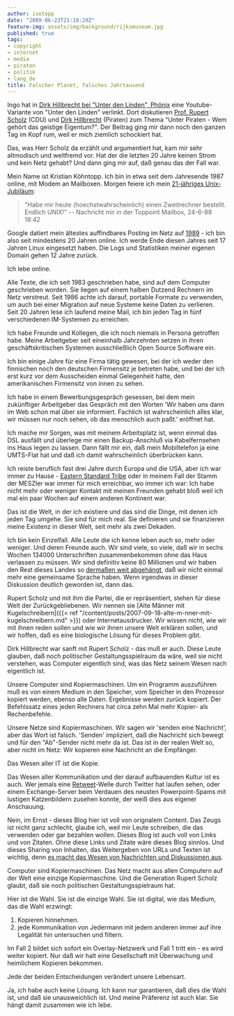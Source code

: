 ```yaml
---
author: isotopp
date: "2009-06-23T21:18:20Z"
feature-img: assets/img/background/rijksmuseum.jpg
published: true
tags:
- copyright
- internet
- media
- piraten
- politik
- lang_de
title: Falscher Planet, falsches Jahrtausend
---
```

Ingo hat in 
[Dirk Hillbrecht bei "Unter den Linden", Phönix](http://blog.windfluechter.net/index.php?/archives/567-Dirk-Hillbrecht-bei-Unter-den-Linden,-Phoenix.html) 
eine Youtube-Variante von "Unter den Linden" verlinkt. Dort diskutieren 
[Prof. Rupert Scholz](http://de.wikipedia.org/wiki/Rupert_Scholz) (CDU) und 
[Dirk Hillbrecht](http://de.wikipedia.org/wiki/Dirk_Hillbrecht) (Piraten) 
zum Thema "Unter Piraten - Wem gehört das geistige Eigentum?". Der Beitrag
ging mir dann noch den ganzen Tag im Kopf rum, weil er mich ziemlich
schockiert hat.

Das, was Herr Scholz da erzählt und argumentiert hat, kam mir sehr
altmodisch und weltfremd vor. Hat der die letzten 20 Jahre keinen Strom und
kein Netz gehabt? Und dann ging mir auf, daß genau das der Fall war.

Mein Name ist Kristian Köhntopp. Ich bin in etwa seit dem Jahresende 1987
online, mit Modem an Mailboxen. Morgen feiere ich mein [21-jähriges
Unix-Jubiläum](http://www.toppoint.de/der-verein/geschichte/vorgeschichte.htm#erstesunix):

> "Habe mir heute (hoechstwahrscheinlich) einen Zweitrechner bestellt.
> Endlich UNIX!"  -- Nachricht mir in der Toppoint Mailbox, 24-6-88 18:42

Google datiert mein ältestes auffindbares Posting im Netz auf 
[1989](http://groups.google.com/group/sub.sources.unix/browse_thread/thread/308b75e5e0ac6ca3/243434f7906f7ecf) - 
ich bin also seit mindestens 20 Jahren online. Ich werde Ende diesen
Jahres seit 17 Jahren Linux eingesetzt haben. Die Logs und Statistiken
meiner eigenen Domain gehen 12 Jahre zurück.

Ich lebe online. 

Alle Texte, die ich seit 1983 geschrieben habe, sind auf dem Computer
geschrieben worden. Sie liegen auf einem halben Dutzend Rechnern im Netz
verstreut. Seit 1986 achte ich darauf, portable Formate zu verwenden, um
auch bei einer Migration auf neue Systeme keine Daten zu verlieren. Seit 20
Jahren lese ich laufend meine Mail, ich bin jeden Tag in fünf verschiedenen
IM-Systemen zu erreichen.

Ich habe Freunde und Kollegen, die ich noch niemals in Persona getroffen
habe. Meine Arbeitgeber seit eineinhalb Jahrzehnten setzen in ihren
geschäftskritischen Systemen ausschließlich Open Source Software ein.

Ich bin einige Jahre für eine Firma tätig gewesen, bei der ich weder den
finnischen noch den deutschen Firmensitz je betreten habe, und bei der ich
erst kurz vor dem Ausscheiden einmal Gelegenheit hatte, den amerikanischen
Firmensitz von innen zu sehen.

Ich habe in einem Bewerbungsgespräch gesessen, bei dem mein zukünftiger
Arbeitgeber das Gespräch mit den Worten 'Wir haben uns dann im Web schon mal
über sie informiert. Fachlich ist wahrscheinlich alles klar, wir müssen nur
noch sehen, ob das menschlich auch paßt.' eröffnet hat. 

Ich mache mir Sorgen, was mit meinem Arbeitsplatz ist, wenn einmal das DSL
ausfällt und überlege mir einen Backup-Anschluß via Kabelfernsehen ins Haus
legen zu lassen. Dann fällt mir ein, daß mein Mobiltelefon ja eine UMTS-Flat
hat und daß ich damit wahrscheinlich überbrücken kann.

Ich reiste beruflich fast drei Jahre durch Europa und die USA, aber ich war
immer zu Hause -
[Eastern Standard Tribe](http://craphound.com/est/download.php) oder in
meinem Fall der Stamm der MESZler war immer für mich erreichbar, wo immer
ich war: Ich habe nicht mehr oder weniger Kontakt mit meinen Freunden gehabt
bloß weil ich mal ein paar Wochen auf einem anderen Kontinent war.

Das ist die Welt, in der ich existiere und das sind die Dinge, mit denen ich
jeden Tag umgehe. Sie sind für mich real. Sie definieren und sie finanzieren
meine Existenz in dieser Welt, seit mehr als zwei Dekaden.

Ich bin kein Einzelfall. Alle Leute die ich kenne leben auch so, mehr oder
weniger. Und deren Freunde auch. Wir sind viele, so viele, daß wir in sechs
Wochen 134000 Unterschriften zusammenbekommen ohne das Haus verlassen zu
müssen. Wir sind definitiv keine 80 Millionen und wir haben den Rest dieses
Landes so
[dermaßen weit abgehängt](http://blog.fefe.de/?ts=b4bff801), daß wir nicht
einmal mehr eine gemeinsame Sprache haben. Wenn irgendwas in dieser
Diskussion deutlich geworden ist, dann das.

Rupert Scholz und mit ihm die Partei, die er repräsentiert, stehen für diese
Welt der Zurückgebliebenen. Wir nennen sie 
[Alte Männer mit Kugelschreibern]({{< ref "/content/posts/2007-09-18-alte-m-nner-mit-kugelschreibern.md" >}})
oder Internetausdrucker. Wir wissen nicht, wie wir mit ihnen reden sollen
und wie wir ihnen unsere Welt erklären sollen, und wir hoffen, daß es eine
biologische Lösung für dieses Problem gibt.

Dirk Hillbrecht war sanft mit Rupert Scholz - das muß er auch. Diese Leute
glauben, daß noch politischer Gestaltungsspielraum da wäre, weil sie nicht
verstehen, was Computer eigentlich sind, was das Netz seinem Wesen nach
eigentlich ist.

Unsere Computer sind Kopiermaschinen. Um ein Programm auszuführen muß es von
einem Medium in den Speicher, vom Speicher in den Prozessor kopiert werden,
ebenso alle Daten. Ergebnisse werden zurück kopiert. Der Befehlssatz eines
jeden Rechners hat circa zehn Mal mehr Kopier- als Rechenbefehle.

Unsere Netze sind Kopiermaschinen. Wir sagen wir 'senden eine Nachricht',
aber das Wort ist falsch. 'Senden' impliziert, daß die Nachricht sich bewegt
und für den "Ab"-Sender nicht mehr da ist. Das ist in der realen Welt so,
aber nicht im Netz: Wir kopieren eine Nachricht an die Empfänger.

Das Wesen aller IT ist die Kopie.

Das Wesen aller Kommunikation und der darauf aufbauenden Kultur ist es auch.
Wer jemals eine [Retweet](http://en.wikipedia.org/wiki/RT)-Welle durch
Twitter hat laufen sehen, oder einem Exchange-Server beim Verdauen des
neusten Powerpoint-Spams mit lustigen Katzenbildern zusehen konnte, der weiß
dies aus eigener Anschauung.

Nein, im Ernst - dieses Blog hier ist voll von orignalem Content. Das Zeugs
ist nicht ganz schlecht, glaube ich, weil mir Leute schreiben, die das
verwenden oder gar bezahlen wollen. Dieses Blog ist auch voll von Links und
von Zitaten. Ohne diese Links und Zitate wäre dieses Blog sinnlos. Und
dieses Sharing von Inhalten, das Weitergeben von URLs und Texten ist
wichtig, denn 
[es macht das Wesen von Nachrichten und Diskussionen aus](http://netzwertig.com/2009/06/05/nachrichtengeschaeft-im-internet-warum-bezahlinhalte-nicht-funktionieren/).

Computer sind Kopiermaschinen. Das Netz macht aus allen Computern auf der
Welt eine einzige Kopiermaschine. Und die Generation Rupert Scholz glaubt,
daß sie noch politischen Gestaltungsspielraum hat.

Hier ist die Wahl. Sie ist die einzige Wahl. Sie ist digital, wie das
Medium, das die Wahl erzwingt: 

1. Kopieren hinnehmen.
2. jede Kommunikation von Jedermann mit jedem anderen immer auf ihre Legalität hin
   untersuchen und filtern.

Im Fall 2 bildet sich sofort ein Overlay-Netzwerk und Fall 1 tritt ein - es
wird weiter kopiert. Nur daß wir halt eine Gesellschaft mit Überwachung und
heimlichem Kopieren bekommen.

Jede der beiden Entscheidungen verändert unsere Lebensart.

Ja, ich habe auch keine Lösung. Ich kann nur garantieren, daß dies die Wahl
ist, und daß sie unausweichlich ist. Und meine Präferenz ist auch klar. Sie
hängt damit zusammen wie ich lebe.
